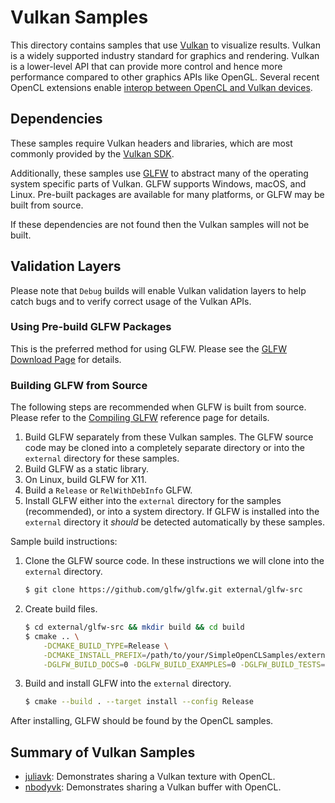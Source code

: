 # Vulkan Samples

This directory contains samples that use [Vulkan](https://www.vulkan.org/) to visualize results.
Vulkan is a widely supported industry standard for graphics and rendering.
Vulkan is a lower-level API that can provide more control and hence more performance compared to other graphics APIs like OpenGL.
Several recent OpenCL extensions enable [interop between OpenCL and Vulkan devices](https://www.khronos.org/blog/khronos-releases-opencl-3.0-extensions-for-neural-network-inferencing-and-opencl-vulkan-interop).

## Dependencies

These samples require Vulkan headers and libraries, which are most commonly provided by the [Vulkan SDK](https://www.lunarg.com/vulkan-sdk/).

Additionally, these samples use [GLFW](https://www.glfw.org/) to abstract many of the operating system specific parts of Vulkan.
GLFW supports Windows, macOS, and Linux.
Pre-built packages are available for many platforms, or GLFW may be built from source.

If these dependencies are not found then the Vulkan samples will not be built.

## Validation Layers

Please note that `Debug` builds will enable Vulkan validation layers to help catch bugs and to verify correct usage of the Vulkan APIs.

### Using Pre-build GLFW Packages

This is the preferred method for using GLFW.
Please see the [GLFW Download Page](https://www.glfw.org/download.html) for details.

### Building GLFW from Source

The following steps are recommended when GLFW is built from source.
Please refer to the [Compiling GLFW](https://www.glfw.org/docs/latest/compile_guide.html) reference page for details.

1. Build GLFW separately from these Vulkan samples.
The GLFW source code may be cloned into a completely separate directory or into the `external` directory for these samples.
2. Build GLFW as a static library.
3. On Linux, build GLFW for X11.
3. Build a `Release` or `RelWithDebInfo` GLFW.
4. Install GLFW either into the `external` directory for the samples (recommended), or into a system directory.
If GLFW is installed into the `external` directory it _should_ be detected automatically by these samples.

Sample build instructions:

1. Clone the GLFW source code.
In these instructions we will clone into the `external` directory.

    ```sh
    $ git clone https://github.com/glfw/glfw.git external/glfw-src
    ```

2. Create build files.

    ```sh
    $ cd external/glfw-src && mkdir build && cd build
    $ cmake .. \
        -DCMAKE_BUILD_TYPE=Release \
        -DCMAKE_INSTALL_PREFIX=/path/to/your/SimpleOpenCLSamples/external/glfw \
        -DGLFW_BUILD_DOCS=0 -DGLFW_BUILD_EXAMPLES=0 -DGLFW_BUILD_TESTS=0
    ```

3. Build and install GLFW into the `external` directory.

    ```sh
    $ cmake --build . --target install --config Release
    ```

After installing, GLFW should be found by the OpenCL samples.

## Summary of Vulkan Samples

* [juliavk](./00_juliavk): Demonstrates sharing a Vulkan texture with OpenCL.
* [nbodyvk](./01_nbodyvk): Demonstrates sharing a Vulkan buffer with OpenCL.
